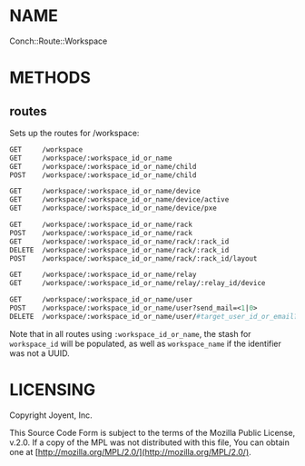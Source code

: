 # NAME

Conch::Route::Workspace

# METHODS

## routes

Sets up the routes for /workspace:

```perl
GET     /workspace
GET     /workspace/:workspace_id_or_name
GET     /workspace/:workspace_id_or_name/child
POST    /workspace/:workspace_id_or_name/child

GET     /workspace/:workspace_id_or_name/device
GET     /workspace/:workspace_id_or_name/device/active
GET     /workspace/:workspace_id_or_name/device/pxe

GET     /workspace/:workspace_id_or_name/rack
POST    /workspace/:workspace_id_or_name/rack
GET     /workspace/:workspace_id_or_name/rack/:rack_id
DELETE  /workspace/:workspace_id_or_name/rack/:rack_id
POST    /workspace/:workspace_id_or_name/rack/:rack_id/layout

GET     /workspace/:workspace_id_or_name/relay
GET     /workspace/:workspace_id_or_name/relay/:relay_id/device

GET     /workspace/:workspace_id_or_name/user
POST    /workspace/:workspace_id_or_name/user?send_mail=<1|0>
DELETE  /workspace/:workspace_id_or_name/user/#target_user_id_or_email?send_mail=<1|0>
```

Note that in all routes using `:workspace_id_or_name`, the stash for `workspace_id` will be
populated, as well as `workspace_name` if the identifier was not a UUID.

# LICENSING

Copyright Joyent, Inc.

This Source Code Form is subject to the terms of the Mozilla Public License,
v.2.0. If a copy of the MPL was not distributed with this file, You can obtain
one at [http://mozilla.org/MPL/2.0/](http://mozilla.org/MPL/2.0/).
